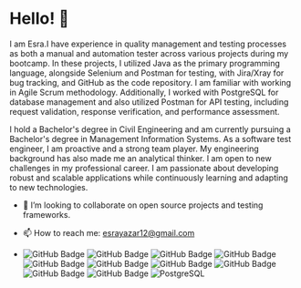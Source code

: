# Hello! 👋

I am Esra.I have experience in quality management and testing processes as both a manual and automation tester across various projects during my bootcamp. In these projects, I utilized Java as the primary programming language, alongside Selenium and Postman for testing, with Jira/Xray for bug tracking, and GitHub as the code repository. I am familiar with working in Agile Scrum methodology. Additionally, I worked with PostgreSQL for database management and also utilized Postman for API testing, including request validation, response verification, and performance assessment.

I hold a Bachelor's degree in Civil Engineering and am currently pursuing a Bachelor's degree in Management Information Systems. As a software test engineer, I am proactive and a strong team player. My engineering background has also made me an analytical thinker. I am open to new challenges in my professional career.
I am passionate about developing robust and scalable applications while continuously learning and adapting to new technologies. 


- 👯 I’m looking to collaborate on open source projects and testing frameworks.
- 📫 How to reach me: esrayazar12@gmail.com
  
- ![GitHub Badge](https://img.shields.io/badge/CSS-563d7c?&style=flat&logo=css3&logoColor=white)   ![GitHub Badge](https://img.shields.io/badge/Java-ED8B00?style=flat&logo=openjdk&logoColor=white)  ![GitHub Badge](https://img.shields.io/badge/PostgreSQL-4169E1?style=flat&logo=postgresql&logoColor=white)  ![GitHub Badge](https://img.shields.io/badge/Amazon_AWS-232F3E?style=flat&logo=amazon-web-services&logoColor=white)  ![GitHub Badge](https://img.shields.io/badge/HTML5-E34F26?style=for-the-badge&logo=html5&logoColor=white)  ![GitHub Badge](https://img.shields.io/badge/Selenium-43B02A?style=for-the-badge&logo=Selenium&logoColor=white)  ![GitHub Badge](https://img.shields.io/badge/Postman-FF6C37?style=for-the-badge&logo=Postman&logoColor=white)  ![GitHub Badge](https://img.shields.io/badge/Node%20js-339933?style=for-the-badge&logo=nodedotjs&logoColor=white)  ![GitHub Badge](https://img.shields.io/badge/Cucumber-43B02A?style=for-the-badge&logo=cucumber&logoColor=white)  ![GitHub Badge](https://img.shields.io/badge/Jira-0052CC?style=for-the-badge&logo=Jira&logoColor=white)  ![PostgreSQL](https://img.shields.io/badge/PostgreSQL-blue?style=flat&logo=PostgreSQL&logoColor=blue) 



